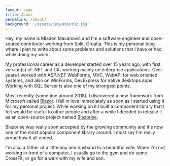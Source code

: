 ```yaml
---
layout: page
title: About
permalink: /about/
background: '/assets/img/about02.jpg'
---
```


Hey, my name is Mladen Macanović and I'm a software engineer and open-source contributor working from Split, Croatia. This is my personal blog where I plan to write about some problems and solutions that I have or had while doing my work.

My professional career as a developer started over 15 years ago, with first version(s) of .NET and C#, working mainly on enterprise applications. Over years I worked with ASP.NET WebForms, MVC, WebAPI for web oriented systems, and also on WinForms, DevExpress for native desktops apps. Working with SQL Server is also one of my strongest points.

Most recently (sometime around 2018), I discovered a new framework from Microsoft called [Blazor](https://dotnet.microsoft.com/apps/aspnet/web-apps/blazor). I fell in love immediately as soon as I started using it for my personal project. While working on it I built a component library that I felt would be useful to other people and after a while I decided to release it as an open-source project named [Blazorise](https://github.com/stsrki/Blazorise).

Blazorise was really soon accepted by the growing community and it's now one of the most popular component library around. I must say I'm really proud how it all ended.

I'm also a father of a little boy and husband to a beautiful wife. When I'm not working in front of a computer, I usually go to the gym and do some CrossFit, or go for a walk with my wife and son.